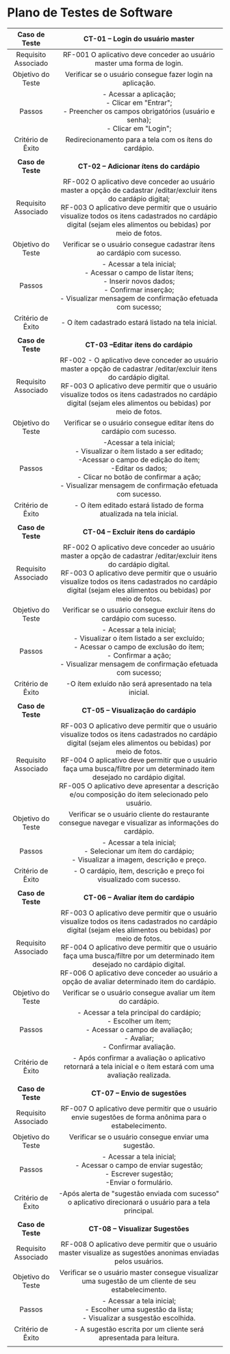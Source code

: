 # Plano de Testes de Software
 
| **Caso de Teste** 	| **CT-01 – Login do usuário master** 	|
|:---:	|:---:	|
|	Requisito Associado 	| RF-001	O aplicativo deve conceder ao usuário master uma forma de login. |
| Objetivo do Teste 	| Verificar se o usuário consegue fazer login na aplicação. |
| Passos 	| - Acessar a aplicação; <br> - Clicar em "Entrar"; <br> - Preencher os campos obrigatórios (usuário e senha); <br> - Clicar em "Login"; <br> |
|Critério de Êxito |Redirecionamento para a tela com os ítens do cardápio. |
|  	|  	|
| **Caso de Teste** 	| **CT-02 – Adicionar ítens do cardápio** 	|
|	Requisito Associado 	|RF-002	O aplicativo deve conceder ao usuário master a opção de cadastrar /editar/excluir itens do cardápio digital;<br>RF-003	O aplicativo deve permitir que o usuário visualize todos os itens cadastrados no cardápio digital (sejam eles alimentos ou bebidas) por meio de fotos.
| Objetivo do Teste 	| Verificar se o usuário consegue cadastrar ítens ao cardápio com sucesso. |
| Passos 	| - Acessar a tela inicial; <br> - Acessar o campo de listar ítens; <br> - Inserir novos dados; <br> - Confirmar inserção; <br> - Visualizar mensagem de confirmação efetuada com sucesso; |
|Critério de Êxito | - O ítem cadastrado estará listado na tela inicial. |
|  	|  	|
| **Caso de Teste** 	| **CT-03 –Editar ítens do cardápio** 	|
|	Requisito Associado 	| RF-002 - O aplicativo deve conceder ao usuário master a opção de cadastrar /editar/excluir itens do cardápio digital. <br> RF-003	O aplicativo deve permitir que o usuário visualize todos os itens cadastrados no cardápio digital (sejam eles alimentos ou bebidas) por meio de fotos. <br> |
| Objetivo do Teste 	| Verificar se o usuário consegue editar ítens do cardápio com sucesso. |
| Passos 	| -Acessar a tela inicial; <br> - Visualizar o ítem listado a ser editado; <br> -Acessar o campo de edição do ítem; <br> -Editar os dados; <br> - Clicar no botão de confirmar a ação; <br> - Visualizar mensagem de confirmação efetuada com sucesso. |
|Critério de Êxito | - O ítem editado estará listado de forma atualizada na tela inicial. |
|  	|  	|
| **Caso de Teste** 	| **CT-04 – Excluir ítens do cardápio** 	|
|	Requisito Associado 	| RF-002	O aplicativo deve conceder ao usuário master a opção de cadastrar /editar/excluir itens do cardápio digital. <br> RF-003	O aplicativo deve permitir que o usuário visualize todos os itens cadastrados no cardápio digital (sejam eles alimentos ou bebidas) por meio de fotos. |
| Objetivo do Teste 	| Verificar se o usuário consegue excluir ítens do cardápio com sucesso. |
| Passos 	| - Acessar a tela inicial; <br> - Visualizar o ítem listado a ser excluído; <br> - Acessar o campo de exclusão do ítem; <br> - Confirmar a ação; <br> - Visualizar mensagem de confirmação efetuada com sucesso; |
|Critério de Êxito | -O ítem exluído não será apresentado na tela inicial. |
|  	|  	|
| **Caso de Teste** 	| **CT-05 – Visualização do cardápio** 	|
|	Requisito Associado 	| RF-003	O aplicativo deve permitir que o usuário visualize todos os itens cadastrados no cardápio digital (sejam eles alimentos ou bebidas) por meio de fotos. <br> RF-004	O aplicativo deve permitir que o usuário faça uma busca/filtre por um determinado item desejado no cardápio digital. <br> RF-005	O aplicativo deve apresentar a descrição e/ou composição do item selecionado pelo usuário. |
| Objetivo do Teste 	| Verificar se o usuário cliente do restaurante consegue navegar e visualizar as informações do cardápio. |
| Passos 	| - Acessar a tela inicial; <br> - Selecionar um ítem do cardápio; <br> - Visualizar a imagem, descrição e preço. |
|Critério de Êxito | - O cardápio, ítem, descrição e preço foi visualizado com sucesso. |
|  	|  	|
| **Caso de Teste** 	| **CT-06 – Avaliar ítem do cardápio** 	|
|	Requisito Associado 	| RF-003	O aplicativo deve permitir que o usuário visualize todos os itens cadastrados no cardápio digital (sejam eles alimentos ou bebidas) por meio de fotos. <br> RF-004 O aplicativo deve permitir que o usuário faça uma busca/filtre por um determinado item desejado no cardápio digital. <br> RF-006 O aplicativo deve conceder ao usuário a opção de avaliar determinado item do cardápio. |
| Objetivo do Teste 	|Verificar se o usuário consegue avaliar um ítem do cardápio. |
| Passos 	| - Acessar a tela principal do cardápio; <br> - Escolher um ítem; <br> - Acessar o campo de avaliação; <br> - Avaliar; <br> - Confirmar avaliação. |
|Critério de Êxito | - Após confirmar a avaliação o aplicativo retornará a tela inicial e o ítem estará com uma avaliação realizada. |
|  	|  	|
| **Caso de Teste** 	| **CT-07 – Envio de sugestões** 	|
|	Requisito Associado 	| RF-007	O aplicativo deve permitir que o usuário envie sugestões de forma anônima para o estabelecimento. |
| Objetivo do Teste 	| Verificar se o usuário consegue enviar uma sugestão. |
| Passos 	| - Acessar a tela inicial; <br> - Acessar o campo de enviar sugestão; <br> - Escrever sugestão; <br> -Enviar o formulário. |
|Critério de Êxito | -Após alerta de "sugestão enviada com sucesso" o aplicativo direcionará o usuário para a tela principal. |
|  	|  	|
| **Caso de Teste** 	| **CT-08 – Visualizar Sugestões** 	|
|	Requisito Associado 	| RF-008	O aplicativo deve permitir que o usuário master visualize as sugestões anonimas enviadas pelos usuários. |
| Objetivo do Teste 	|Verificar se o usuário master consegue visualizar uma sugestão de um cliente de seu estabelecimento. |
| Passos 	| - Acessar a tela inicial; <br> - Escolher uma sugestão da lista; <br> - Visualizar a susgestão escolhida.|
|Critério de Êxito | - A sugestão escrita por um cliente será apresentada para leitura. |
|  	|  	|

